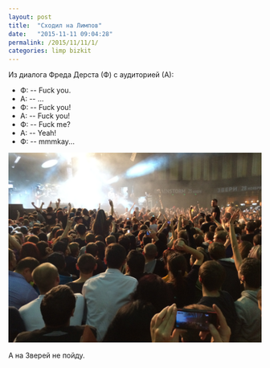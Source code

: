 ```yaml
---
layout: post
title:  "Сходил на Лимпов"
date:   "2015-11-11 09:04:28"
permalink: /2015/11/11/1/
categories: limp bizkit
---
```

Из диалога Фреда Дерста (Ф) с аудиторией (А):

- Ф: -- Fuck you.
- А: -- ...
- Ф: -- Fuck you!
- А: -- Fuck you!
- Ф: -- Fuck me?
- А: -- Yeah!
- Ф: -- mmmkay...

![Limp Bizkit](/assets/static/limp.JPG)

А на Зверей не пойду.
